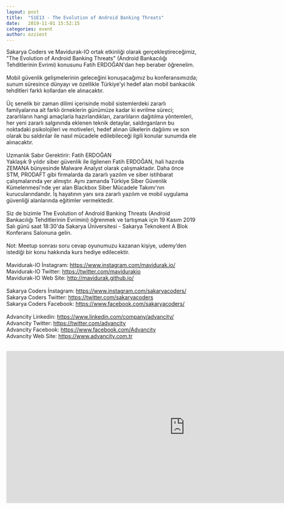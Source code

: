 ```yaml
---
layout: post
title:  "S1E13 - The Evolution of Android Banking Threats"
date:   2019-11-01 15:52:15
categories: event
author: ozziest
---
```


<p>Sakarya Coders ve Mavidurak-IO ortak etkinliği olarak gerçekleştireceğimiz, "The Evolution of Android Banking Threats" (Android Bankacılığı Tehditlerinin Evrimi) konusunu Fatih ERDOĞAN'dan hep beraber öğrenelim.<br><br>Mobil güvenlik gelişmelerinin geleceğini konuşacağımız bu konferansımızda; sunum süresince dünyayı ve özellikle Türkiye'yi hedef alan mobil bankacılık tehditleri farklı kollardan ele alınacaktır.<!--more--><br><br>Üç senelik bir zaman dilimi içerisinde mobil sistemlerdeki zararlı familyalarına ait farklı örneklerin günümüze kadar ki evrilme süreci; zararlıların hangi amaçlarla hazırlandıkları, zararlıların dağıtılma yöntemleri, her yeni zararlı salgınında eklenen teknik detaylar, saldırganların bu noktadaki psikolojileri ve motiveleri, hedef alınan ülkelerin dağılımı ve son olarak bu saldırılar ile nasıl mücadele edilebileceği ilgili konular sunumda ele alınacaktır.<br><br>Uzmanlık Sabır Gerektirir: Fatih ERDOĞAN<br>Yaklaşık 9 yıldır siber güvenlik ile ilgilenen Fatih ERDOĞAN, hali hazırda ZEMANA bünyesinde Malware Analyst olarak çalışmaktadır. Daha önce STM, PRODAFT gibi firmalarda da zararlı yazılım ve siber istihbarat çalışmalarında yer almıştır. Aynı zamanda Türkiye Siber Güvenlik Kümelenmesi'nde yer alan Blackbox Siber Mücadele Takımı'nın kurucularındandır. İş hayatının yanı sıra zararlı yazılım ve mobil uygulama güvenliği alanlarında eğitimler vermektedir.<br><br>Siz de bizimle The Evolution of Android Banking Threats (Android Bankacılığı Tehditlerinin Evrimini) öğrenmek ve tartışmak için 19 Kasım 2019 Salı günü saat 18:30'da Sakarya Üniversitesi - Sakarya Teknokent A Blok Konferans Salonuna gelin.<br><br>Not: Meetup sonrası soru cevap oyunumuzu kazanan kişiye, udemy’den<br>istediği bir konu hakkında kurs hediye edilecektir.<br><br>Mavidurak-IO İnstagram: <a href="https://www.instagram.com/mavidurak.io/">https://www.instagram.com/mavidurak.io/</a><br>Mavidurak-IO Twitter: <a href="https://twitter.com/mavidurakio">https://twitter.com/mavidurakio</a><br>Mavidurak-IO Web Site: <a href="http://mavidurak.github.io/">http://mavidurak.github.io/</a><br><br>Sakarya Coders İnstagram: <a href="https://www.instagram.com/sakaryacoders/">https://www.instagram.com/sakaryacoders/</a><br>Sakarya Coders Twitter: <a href="https://twitter.com/sakaryacoders">https://twitter.com/sakaryacoders</a><br>Sakarya Coders Facebook: <a href="https://www.facebook.com/sakaryacoders/">https://www.facebook.com/sakaryacoders/</a><br><br>Advancity Linkedin: <a href="https://www.linkedin.com/company/advancity/">https://www.linkedin.com/company/advancity/</a><br>Advancity Twitter: <a href="https://twitter.com/advancity">https://twitter.com/advancity</a><br>Advancity Facebook: <a href="https://www.facebook.com/Advancity">https://www.facebook.com/Advancity</a><br>Advancity Web Site: <a href="https://www.advancity.com.tr/">https://www.advancity.com.tr</a><br></p>

<br >
<iframe 
    width="940" 
    height="400" 
    frameborder="0" 
    scrolling="no" 
    marginheight="0" 
    marginwidth="0" 
    src="https://maps.google.com/maps?q=40.74122880,30.33876570&hl=es&z=14&amp;output=embed"
    >
    </iframe>
